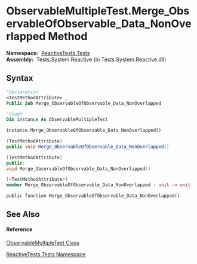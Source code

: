 # ObservableMultipleTest.Merge\_ObservableOfObservable\_Data\_NonOverlapped Method

**Namespace:**  [ReactiveTests.Tests](ReactiveTests.Tests\ReactiveTests.Tests.md)  
**Assembly:**  Tests.System.Reactive (in Tests.System.Reactive.dll)

## Syntax

```vb
'Declaration
<TestMethodAttribute> _
Public Sub Merge_ObservableOfObservable_Data_NonOverlapped
```

```vb
'Usage
Dim instance As ObservableMultipleTest

instance.Merge_ObservableOfObservable_Data_NonOverlapped()
```

```csharp
[TestMethodAttribute]
public void Merge_ObservableOfObservable_Data_NonOverlapped()
```

```c++
[TestMethodAttribute]
public:
void Merge_ObservableOfObservable_Data_NonOverlapped()
```

```fsharp
[<TestMethodAttribute>]
member Merge_ObservableOfObservable_Data_NonOverlapped : unit -> unit 
```

```jscript
public function Merge_ObservableOfObservable_Data_NonOverlapped()
```

## See Also

#### Reference

[ObservableMultipleTest Class](ObservableMultipleTest\ObservableMultipleTest.md)

[ReactiveTests.Tests Namespace](ReactiveTests.Tests\ReactiveTests.Tests.md)




